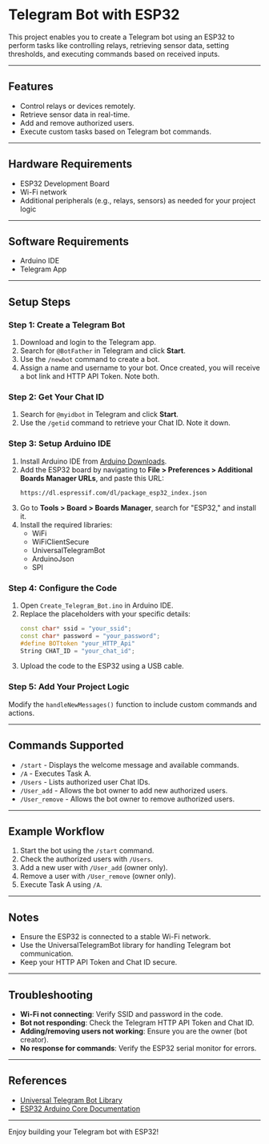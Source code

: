 # Telegram Bot with ESP32

This project enables you to create a Telegram bot using an ESP32 to perform tasks like controlling relays, retrieving sensor data, setting thresholds, and executing commands based on received inputs.

---

## Features
- Control relays or devices remotely.
- Retrieve sensor data in real-time.
- Add and remove authorized users.
- Execute custom tasks based on Telegram bot commands.

---

## Hardware Requirements
- ESP32 Development Board
- Wi-Fi network
- Additional peripherals (e.g., relays, sensors) as needed for your project logic

---

## Software Requirements
- Arduino IDE
- Telegram App

---

## Setup Steps

### Step 1: Create a Telegram Bot
1. Download and login to the Telegram app.
2. Search for `@BotFather` in Telegram and click **Start**.
3. Use the `/newbot` command to create a bot.
4. Assign a name and username to your bot. Once created, you will receive a bot link and HTTP API Token. Note both.

### Step 2: Get Your Chat ID
1. Search for `@myidbot` in Telegram and click **Start**.
2. Use the `/getid` command to retrieve your Chat ID. Note it down.

### Step 3: Setup Arduino IDE
1. Install Arduino IDE from [Arduino Downloads](https://www.arduino.cc/en/software).
2. Add the ESP32 board by navigating to **File > Preferences > Additional Boards Manager URLs**, and paste this URL:
   ```
   https://dl.espressif.com/dl/package_esp32_index.json
   ```
3. Go to **Tools > Board > Boards Manager**, search for "ESP32," and install it.
4. Install the required libraries:
   - WiFi
   - WiFiClientSecure
   - UniversalTelegramBot
   - ArduinoJson
   - SPI

### Step 4: Configure the Code
1. Open `Create_Telegram_Bot.ino` in Arduino IDE.
2. Replace the placeholders with your specific details:
   ```cpp
   const char* ssid = "your_ssid";
   const char* password = "your_password";
   #define BOTtoken "your_HTTP_Api"
   String CHAT_ID = "your_chat_id";
   ```
3. Upload the code to the ESP32 using a USB cable.

### Step 5: Add Your Project Logic
Modify the `handleNewMessages()` function to include custom commands and actions.

---

## Commands Supported
- `/start` - Displays the welcome message and available commands.
- `/A` - Executes Task A.
- `/Users` - Lists authorized user Chat IDs.
- `/User_add` - Allows the bot owner to add new authorized users.
- `/User_remove` - Allows the bot owner to remove authorized users.

---

## Example Workflow
1. Start the bot using the `/start` command.
2. Check the authorized users with `/Users`.
3. Add a new user with `/User_add` (owner only).
4. Remove a user with `/User_remove` (owner only).
5. Execute Task A using `/A`.

---

## Notes
- Ensure the ESP32 is connected to a stable Wi-Fi network.
- Use the UniversalTelegramBot library for handling Telegram bot communication.
- Keep your HTTP API Token and Chat ID secure.

---

## Troubleshooting
- **Wi-Fi not connecting**: Verify SSID and password in the code.
- **Bot not responding**: Check the Telegram HTTP API Token and Chat ID.
- **Adding/removing users not working**: Ensure you are the owner (bot creator).
- **No response for commands**: Verify the ESP32 serial monitor for errors.

---

## References
- [Universal Telegram Bot Library](https://github.com/witnessmenow/Universal-Arduino-Telegram-Bot)
- [ESP32 Arduino Core Documentation](https://docs.espressif.com/projects/arduino-esp32/en/latest/index.html)

---

Enjoy building your Telegram bot with ESP32!


